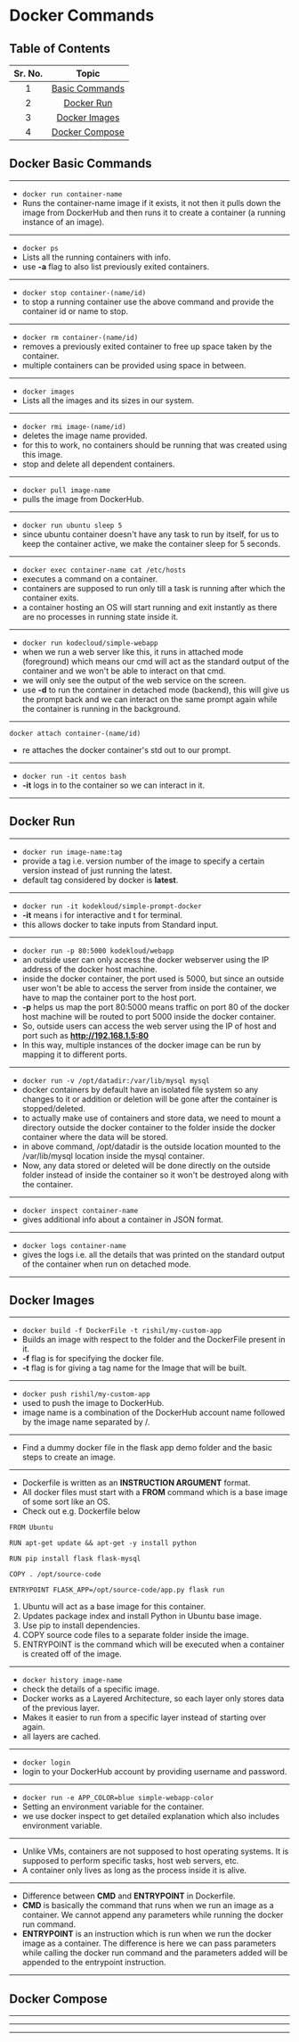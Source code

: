 # Docker Commands

## Table of Contents

| Sr. No. | Topic |
|:---:|:---:|
| 1 | [Basic Commands](#1) |
| 2 | [Docker Run](#2) |
| 3 | [Docker Images](#3) |
| 4 | [Docker Compose](#4) |


<a id=1></a>

## Docker Basic Commands
---
- ```docker run container-name```
-  Runs the container-name image if it exists, it not then it pulls down the image from DockerHub and then runs it to create a container (a running instance of an image).
---
- ```docker ps```
- Lists all the running containers with info.
- use **-a** flag to also list previously exited containers.
---
- ```docker stop container-(name/id)```
- to stop a running container use the above command and provide the container id or name to stop.
---
- ```docker rm container-(name/id)```
- removes a previously exited container to free up space taken by the container.
- multiple containers can be provided using space in between.
---
- ```docker images```
- Lists all the images and its sizes in our system.
---
- ```docker rmi image-(name/id)```
- deletes the image name provided.
- for this to work, no containers should be running that was created using this image.
- stop and delete all dependent containers.
---
- ```docker pull image-name```
- pulls the image from DockerHub.
---
- ```docker run ubuntu sleep 5```
- since ubuntu container doesn't have any task to run by itself, for us to keep the container active, we make the container sleep for 5 seconds.
---
- ```docker exec container-name cat /etc/hosts```
- executes a command on a container.
- containers are supposed to run only till a task is running after which the container exits.
- a container hosting an OS will start running and exit instantly as there are no processes in running state inside it.
---
- ```docker run kodecloud/simple-webapp```
- when we run a web server like this, it runs in attached mode (foreground) which means our cmd will act as the standard output of the container and we won't be able to interact on that cmd.
- we will only see the output of the web service on the screen.
- use **-d** to run the container in detached mode (backend), this will give us the prompt back and we can interact on the same prompt again while the container is running in the background.
---
```docker attach container-(name/id)```
- re attaches the docker container's std out to our prompt.
---
- ```docker run -it centos bash```
- **-it** logs in to the container so we can interact in it.
---


<a id=2></a>

## Docker Run

---
- ```docker run image-name:tag```
- provide a tag i.e. version number of the image to specify a certain version instead of just running the latest.
- default tag considered by docker is **latest**.
---
- ```docker run -it kodekloud/simple-prompt-docker```
- **-it** means i for interactive and t for terminal.
- this allows docker to take inputs from Standard input.
---
- ```docker run -p 80:5000 kodekloud/webapp```
- an outside user can only access the docker webserver using the IP address of the docker host machine.
- inside the docker container, the port used is 5000, but since an outside user won't be able to access the server from inside the container, we have to map the container port to the host port.
- **-p** helps us map the port 80:5000 means traffic on port 80 of the docker host machine will be routed to port 5000 inside the docker container.
- So, outside users can access the web server using the IP of host and port such as **http://192.168.1.5:80**
- In this way, multiple instances of the docker image can be run by mapping it to different ports.
---
- ```docker run -v /opt/datadir:/var/lib/mysql mysql```
- docker containers by default have an isolated file system so any changes to it or addition or deletion will be gone after the container is stopped/deleted.
- to actually make use of containers and store data, we need to mount a directory outside the docker container to the folder inside the docker container where the data will be stored.
- in above command, /opt/datadir is the outside location mounted to the /var/lib/mysql location inside the mysql container. 
- Now, any data stored or deleted will be done directly on the outside folder instead of inside the container so it won't be destroyed along with the container.
---
- ```docker inspect container-name```
- gives additional info about a container in JSON format.
---
- ```docker logs container-name```
- gives the logs i.e. all the details that was printed on the standard output of the container when run on detached mode.
---


<a id=3></a>

## Docker Images

---
- ```docker build -f DockerFile -t rishil/my-custom-app```
- Builds an image with respect to the folder and the DockerFile present in it.
- **-f** flag is for specifying the docker file.
- **-t** flag is for giving a tag name for the Image that will be built.
---
- ```docker push rishil/my-custom-app```
- used to push the image to DockerHub. 
- image name is a combination of the DockerHub account name followed by the image name separated by /.
---
- Find a dummy docker file in the flask app demo folder and the basic steps to create an image.
---
- Dockerfile is written as an **INSTRUCTION ARGUMENT** format.
- All docker files must start with a **FROM** command which is a base image of some sort like an OS.
- Check out e.g. Dockerfile below
```
FROM Ubuntu

RUN apt-get update && apt-get -y install python

RUN pip install flask flask-mysql

COPY . /opt/source-code

ENTRYPOINT FLASK_APP=/opt/source-code/app.py flask run
```

1. Ubuntu will act as a base image for this container.
2. Updates package index and install Python in Ubuntu base image.
3. Use pip to install dependencies.
4. COPY source code files to a separate folder inside the image.
5. ENTRYPOINT is the command which will be executed when a container is created off of the image.
---
- ```docker history image-name```
- check the details of a specific image.
- Docker works as a Layered Architecture, so each layer only stores data of the previous layer.
- Makes it easier to run from a specific layer instead of starting over again.
- all layers are cached.
---
- ```docker login```
- login to your DockerHub account by providing username and password.
---
- ```docker run -e APP_COLOR=blue simple-webapp-color```
- Setting an environment variable for the container.
- we use docker inspect to get detailed explanation which also includes environment variable.
---
- Unlike VMs, containers are not supposed to host operating systems. It is supposed to perform specific tasks, host web servers, etc.
- A container only lives as long as the process inside it is alive.
---
- Difference between **CMD** and **ENTRYPOINT** in Dockerfile.
- **CMD** is basically the command that runs when we run an image as a container. We cannot append any parameters while running the docker run command.
- **ENTRYPOINT** is an instruction which is run when we run the docker image as a container. The difference is here we can pass parameters while calling the docker run command and the parameters added will be appended to the entrypoint instruction.
---


<a id=4></a>

## Docker Compose

---
---
---